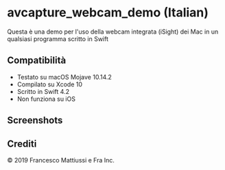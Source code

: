 # avcapture_webcam_demo (Italian)

Questa è una demo per l'uso della webcam integrata (iSight) dei Mac in un qualsiasi programma scritto in Swift

## Compatibilità

* Testato su macOS Mojave 10.14.2
* Compilato su Xcode 10
* Scritto in Swift 4.2
* Non funziona su iOS

## Screenshots



## Crediti

© 2019 Francesco Mattiussi e Fra Inc.
